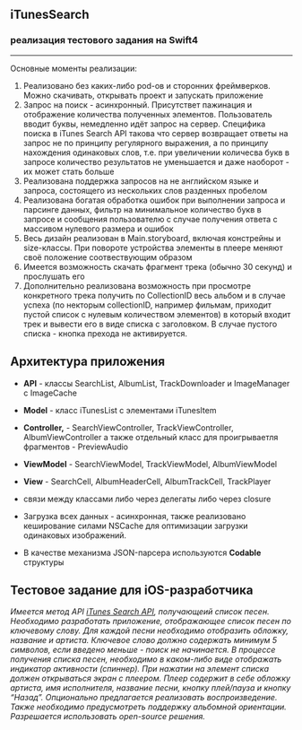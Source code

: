 ## iTunesSearch 
### реализация тестового задания на **Swift4**
---
Основные моменты реализации:
1. Реализовано без каких-либо pod-ов и сторонних фреймверков. Можно скачивать, открывать проект и запускать приложение
2. Запрос на поиск - асинхронный. Присутствет пажинация и отображение количества полученных элементов.  Пользователь вводит буквы, немедленно идёт запрос на сервер. Специфика поиска в  iTunes Search API такова что сервер возвращает ответы на запрос не по принципу регулярного выражения, а по принципу нахождения одинаковых слов, т.е. при увеличении количесва букв в запросе количество результатов не уменьшается и даже наоборот - их может стать больше
3. Реализована поддержка запросов на не английском языке и запроса, состоящего из нескольких слов разденных пробелом
4. Реализована богатая обработка ошибок при выполнении запроса и парсинге данных, фильтр на минимальное количество букв в запросе и сообщения пользователю с случае получения ответа с массивом нулевого размера и ошибок
5. Весь дизайн реализован в Main.storyboard, включая констрейны и size-классы. При повороте устройства элементы в плеере меняют своё положение соотвествующим образом
6. Имеется возможность скачать фрагмент трека (обычно 30 секунд) и прослушать его
7. Дополнительно реализована возможность при просмотре конкретного трека получить по CollectionID весь альбом и в случае успеха (по некторым сollectionID, например фильмам, приходит пустой список с нулевым количеством элементов) в который входит трек и вывести его в виде списка с заголовком. В случае пустого списка - кнопка прехода не активируется. 

## Архитектура приложения
- **API** -  классы SearchList, AlbumList, TrackDownloader и ImageManager с ImageCache
- **Model** - класс iTunesList с элементами iTunesItem
- **Controller,** - SearchViewController, TrackViewController, AlbumViewController а также отдельный класс для проигрываетля фрагментов - PreviewAudio
- **ViewModel** - SearchViewModel, TrackViewModel, AlbumViewModel
- **View** - SearchCell, AlbumHeaderCell, AlbumTrackCell, TrackPlayer

- связи между классами либо через делегаты либо через closure

- Загрузка всех данных - асинхронная, также реализовано кеширование силами NSCache для оптимизации загрузки одинаковых изображений. 
- В качестве механизма JSON-парсера используются **Codable** структуры

## Тестовое задание для iOS-разработчика
*Имеется метод API [ iTunes Search API](https://itunes.apple.com/search?term=SEARCH_KEYWORD),
получающеий список песен. Необходимо разработать приложение, отображающее список песен по ключевому слову.
Для каждой песни необходимо отобразить обложку, название и артиста. Ключевое слово должно содержать минимум 5 символов, если введено меньше - поиск не начинается.
В процессе получения списка песен, необходимо в каком-либо виде отображать индикатор активности (спиннер).
При нажатии на элемент списка должен открываться экран с плеером. Плеер содержит в себе обложку артиста, имя исполнителя, название песни, кнопку плей/пауза и кнопку “Назад”. Опционально предлагается реализовать воспроизведение.
Также необходимо предусмотреть поддержку альбомной ориентации.
Разрешается использовать open-source решения.*

